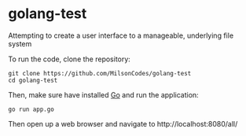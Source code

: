 # golang-test

Attempting to create a user interface to a manageable, underlying file system

To run the code, clone the repository:
```
git clone https://github.com/MilsonCodes/golang-test
cd golang-test
```

Then, make sure have installed [Go](https://golang.org/dl/) and run the application:
```
go run app.go
```

Then open up a web browser and navigate to http://localhost:8080/all/
